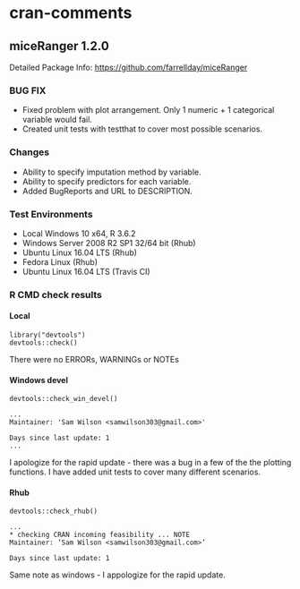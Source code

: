 cran-comments
================

## miceRanger 1.2.0  
Detailed Package Info: https://github.com/farrellday/miceRanger


### BUG FIX  
* Fixed problem with plot arrangement. Only 1 numeric + 1 categorical variable would fail.
* Created unit tests with testthat to cover most possible scenarios.

### Changes
* Ability to specify imputation method by variable.
* Ability to specify predictors for each variable.
* Added BugReports and URL to DESCRIPTION.

### Test Environments  
* Local Windows 10 x64, R 3.6.2  
* Windows Server 2008 R2 SP1 32/64 bit (Rhub)  
* Ubuntu Linux 16.04 LTS (Rhub)  
* Fedora Linux (Rhub)  
* Ubuntu Linux 16.04 LTS (Travis CI)  
  

### R CMD check results

#### Local
```
library("devtools")
devtools::check()
```
There were no ERRORs, WARNINGs or NOTEs  
  


#### Windows devel
```
devtools::check_win_devel()

...
Maintainer: 'Sam Wilson <samwilson303@gmail.com>'

Days since last update: 1
...
```  
I apologize for the rapid update - there was a bug in a few of the the plotting functions. I have added unit tests to cover many different scenarios.  



#### Rhub
```
devtools::check_rhub()

...
* checking CRAN incoming feasibility ... NOTE
Maintainer: ‘Sam Wilson <samwilson303@gmail.com>’

Days since last update: 1
```  
Same note as windows - I appologize for the rapid update.